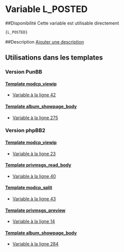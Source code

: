 # Variable L_POSTED

##Disponibilité
Cette variable est utilisable directement

```html
{L_POSTED}
```

##Description
[Ajouter une description](https://fa-tvars.appspot.com/var/L_POSTED)

## Utilisations dans les templates

### Version PunBB

#### [Template modcp_viewip](punbb/modcp_viewip.md#readme)
* [Variable &agrave; la ligne 42](../punbb/modcp_viewip.tpl#L42)

#### [Template album_showpage_body](punbb/album_showpage_body.md#readme)
* [Variable &agrave; la ligne 275](../punbb/album_showpage_body.tpl#L275)

### Version phpBB2

#### [Template modcp_viewip](subsilver/modcp_viewip.md#readme)
* [Variable &agrave; la ligne 23](../subsilver/modcp_viewip.tpl#L23)

#### [Template privmsgs_read_body](subsilver/privmsgs_read_body.md#readme)
* [Variable &agrave; la ligne 40](../subsilver/privmsgs_read_body.tpl#L40)

#### [Template modcp_split](subsilver/modcp_split.md#readme)
* [Variable &agrave; la ligne 43](../subsilver/modcp_split.tpl#L43)

#### [Template privmsgs_preview](subsilver/privmsgs_preview.md#readme)
* [Variable &agrave; la ligne 14](../subsilver/privmsgs_preview.tpl#L14)

#### [Template album_showpage_body](subsilver/album_showpage_body.md#readme)
* [Variable &agrave; la ligne 284](../subsilver/album_showpage_body.tpl#L284)